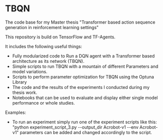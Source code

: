 # TBQN
The code base for my Master thesis "Transformer based action sequence generation in reinforcement learning settings"


This repository is build on TensorFlow and TF-Agents.

It includes the following useful things: 

  - Fully modularized code to Run a DQN agent with a Transformer based architecture as its network  (TBQN). 
  - Simple scripts to run TBQN with a mountain of different Parameters and model variations.
  - Scripts to perform parameter optimization for TBQN using the Optuna Library
  - The code and the results of the experiments I conducted during my thesis work.
  - Notebooks that can be used to evaluate and display either single model performance or whole studies.
  
  
  
 Examples: 
 
  - To run an experiment simply run one of the experiment scripts like this: 
    "python experiment_script_3.py --output_dir Acrobot-v1 --env Acrobot-v1"
    parameters can be added and changed accordingly to the script.
